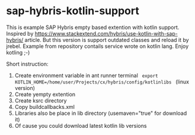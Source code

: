 # sap-hybris-kotlin-support
This is example SAP Hybris empty based extention with kotlin support. Inspired by https://www.stackextend.com/hybris/use-kotlin-with-sap-hybris/ article. But this version is support outdated classes and reload it by jrebel.
Example from repository contails service wrote on kotlin lang. Enjoy kotling ;-)

Short instruction:
1. Create environment variable in ant runner terminal 
    <code> export KOTLIN_HOME=/home/user/Projects/cx/hybris/config/kotlinlibs </code> (linux version)
2. Create yempty extention
3. Create ksrc directory
4. Copy buildcallbacks.xml
5. Libraries also be place in lib directory (usemaven="true" for download it)
6. Of cause you could download latest kotlin lib versions
